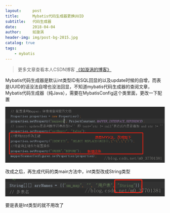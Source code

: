```yaml
---
layout:     post
title:      Mybatis代码生成器更换UUID
subtitle:   代码生成器
date:       2018-04-04
author:     如漩涡
header-img: img/post-bg-2015.jpg
catalog: true
tags:
    - mybatis
---
```


> 更多文章查看本人CSDN博客 [《如漩涡的博客》](https://blog.csdn.net/m0_37701381)

<p>Mybatis代码生成器是默认int类型ID有SQL回显的以及update时候的自增，而表是UUID的话没法自增也没法回显，不知道mybatis代码生成器的查阅文章，Mybatis代码生成器（纯Java），需要在MybatisConfig这个类里面，更改一下配置</p>

![](https://raw.githubusercontent.com/Chenbin1996/chenbin1996.github.io/master/img/2018-4-4-3.png)

<p>改成之后，再生成代码的类main方法中，int类型改成String类型</p>

![](https://raw.githubusercontent.com/Chenbin1996/chenbin1996.github.io/master/img/2018-4-4-4.png)

<p>要是表是Int类型的就不用改了</p>